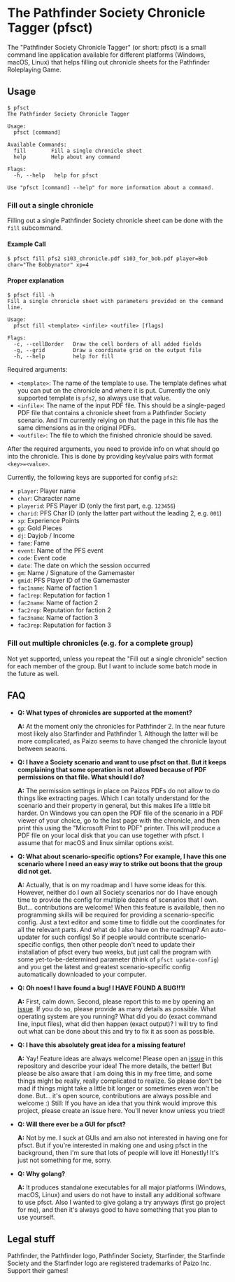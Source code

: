 # The Pathfinder Society Chronicle Tagger (pfsct)

The "Pathfinder Society Chronicle Tagger" (or short: pfsct) is a small command line application available for different platforms (Windows, macOS, Linux) that helps filling out chronicle  sheets for the Pathfinder Roleplaying Game.

## Usage

```
$ pfsct
The Pathfinder Society Chronicle Tagger

Usage:
  pfsct [command]

Available Commands:
  fill        Fill a single chronicle sheet
  help        Help about any command

Flags:
  -h, --help   help for pfsct

Use "pfsct [command] --help" for more information about a command.
```

### Fill out a single chronicle

Filling out a single Pathfinder Society chronicle sheet can be done with the `fill` subcommand.

#### Example Call
```
$ pfsct fill pfs2 s103_chronicle.pdf s103_for_bob.pdf player=Bob char="The Bobbynator" xp=4
```

#### Proper explanation

```
$ pfsct fill -h
Fill a single chronicle sheet with parameters provided on the command line.

Usage:
  pfsct fill <template> <infile> <outfile> [flags]

Flags:
  -c, --cellBorder   Draw the cell borders of all added fields
  -g, --grid         Draw a coordinate grid on the output file
  -h, --help         help for fill
```

Required arguments:
* `<template>`: The name of the template to use. The template defines what you can put on the chronicle and where it is put. Currently the only supported template is `pfs2`, so always use that value.
* `<infile>`: The name of the input PDF file. This should be a single-paged PDF file that contains a chronicle sheet from a Pathfinder Society scenario. And I'm currently relying on that the page in this file has the same dimensions as in the original PDFs.
* `<outfile>`: The file to which the finished chronicle should be saved.

After the required arguments, you need to provide info on what should go into the chronicle. This is done by providing key/value pairs with format `<key>=<value>`.

Currently, the following keys are supported for config `pfs2`:
* `player`: Player name
* `char`: Character name
* `playerid`: PFS Player ID (only the first part, e.g. `123456`)
* `charid`: PFS Char ID (only the latter part without the leading 2, e.g. `001`)
* `xp`: Experience Points
* `gp`: Gold Pieces
* `dj`: Dayjob / Income
* `fame`: Fame
* `event`: Name of the PFS event
* `code`: Event code
* `date`: The date on which the session occurred
* `gm`: Name / Signature of the Gamemaster
* `gmid`: PFS Player ID of the Gamemaster
* `fac1name`: Name of faction 1
* `fac1rep`: Reputation for faction 1
* `fac2name`: Name of faction 2
* `fac2rep`: Reputation for faction 2
* `fac3name`: Name of faction 3
* `fac3rep`: Reputation for faction 3

### Fill out multiple chronicles (e.g. for a complete group)

Not yet supported, unless you repeat the "Fill out a single chronicle" section for each member of the group. But I want to include some batch mode in the future as well.

## FAQ

* **Q: What types of chronicles are supported at the moment?**

  **A:** At the moment only the chronicles for Pathfinder 2. In the near future most likely also Starfinder and Pathfinder 1. Although the latter will be more complicated, as Paizo seems to have changed the chronicle layout between seaons.

* **Q: I have a Society scenario and want to use pfsct on that. But it keeps complaining that some operation is not allowed because of PDF permissions on that file. What should I do?**

  **A:** The permission settings in place on Paizos PDFs do not allow to do things like extracting pages. Which I can totally understand for the scenario and their property in general, but this makes life a little bit harder. On Windows you can open the PDF file of the scenario in a PDF viewer of your choice, go to the last page with the chronicle, and then print this using the "Microsoft Print to PDF" printer. This will produce a PDF file on your local disk that you can use together with pfsct. I assume that for macOS and linux similar options exist.

* **Q: What about scenario-specific options? For example, I have this one scenario where I need an easy way to strike out boons that the group did not get.**

  **A:** Actually, that is on my roadmap and I have some ideas for this. However, neither do I own all Society scenarios nor do I have enough time to provide the config for multiple dozens of scenarios that I own. But... contributions are welcome! When this feature is available, then no programming skills will be required for providing a scenario-specific config. Just a text editor and some time to fiddle out the coordinates for all the relevant parts. And what do I also have on the roadmap? An auto-updater for such configs! So if people would contribute scenario-specific configs, then other people don't need to update their installation of pfsct every two weeks, but just call the program with some yet-to-be-determined parameter (think of `pfsct update-config`) and you get the latest and greatest scenario-specific config automatically downloaded to your computer.

* **Q: Oh noes! I have found a bug! I HAVE FOUND A BUG!!1!**

  **A:** First, calm down. Second, please report this to me by opening an [issue](https://github.com/Blesmol/pfsct/issues). If you do so, please provide as many details as possible. What operating system are you running? What did you do (exact command line, input files), what did then happen (exact output)? I will try to find out what can be done about this and try to fix it as soon as possible.

* **Q: I have this absolutely great idea for a missing feature!**

  **A:** Yay! Feature ideas are always welcome! Please open an [issue](https://github.com/Blesmol/pfsct/issues) in this repository and describe your idea! The more details, the better! But please be also aware that I am doing this in my free time, and some things might be really, really complicated to realize. So please don't be mad if things might take a little bit longer or sometimes even won't be done. But... it's open source, contributions are always possible and welcome :) Still: If you have an idea that you think would improve this project, please create an issue here. You'll never know unless you tried!

* **Q: Will there ever be a GUI for pfsct?**

  **A:** Not by me. I suck at GUIs and am also not interested in having one for pfsct. But if you're interested in making one and using pfsct in the background, then I'm sure that lots of people will love it! Honestly! It's just not something for me, sorry.

* **Q: Why golang?**

  **A:** It produces standalone executables for all major platforms (Windows, macOS, Linux) and users do not have to install any additional software to use pfsct. Also I wanted to give golang a try anyways (first go project for me), and then it's always good to have something that you plan to use yourself.

## Legal stuff

Pathfinder, the Pathfinder logo, Pathfinder Society, Starfinder, the Starfinde Society and the Starfinder logo are registered trademarks of Paizo Inc. Support their games!
